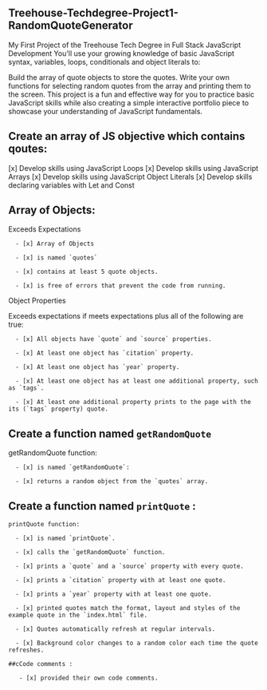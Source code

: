 ## Treehouse-Techdegree-Project1-RandomQuoteGenerator
My First Project of the Treehouse Tech Degree in Full Stack JavaScript Development
You'll use your growing knowledge of basic JavaScript syntax, variables, loops, conditionals and object literals to:

Build the array of quote objects to store the quotes.
Write your own functions for selecting random quotes from the array and printing them to the screen.
This project is a fun and effective way for you to practice basic JavaScript skills while also creating a simple interactive 
portfolio piece to showcase your understanding of JavaScript fundamentals.

## Create an array of JS objective which contains qoutes:
   [x] Develop skills using JavaScript Loops
   [x] Develop skills using JavaScript Arrays
   [x] Develop skills using JavaScript Object Literals
   [x] Develop skills declaring variables with Let and Const
  
 ## Array of Objects:
  
   Exceeds Expectations
   
      - [x] Array of Objects 
      
      - [x] is named `quotes` 
       
      - [x] contains at least 5 quote objects.
      
      - [x] is free of errors that prevent the code from running.
      
   Object Properties
   
   Exceeds expectations if meets expectations plus all of the following are true:
   
      - [x] All objects have `quote` and `source` properties.
      
      - [x] At least one object has `citation` property.
      
      - [x] At least one object has `year` property.
      
      - [x] At least one object has at least one additional property, such as `tags`.
      
      - [x] At least one additional property prints to the page with the its (`tags` property) quote.
      
  ## Create a function named `getRandomQuote` 
  
   getRandomQuote function:
   
      - [x] is named `getRandomQuote`:
      
      - [x] returns a random object from the `quotes` array.
    
  ## Create a function named `printQuote` :
   
    printQuote function:
    
      - [x] is named `printQuote`.
      
      - [x] calls the `getRandomQuote` function.
      
      - [x] prints a `quote` and a `source` property with every quote.
      
      - [x] prints a `citation` property with at least one quote.
      
      - [x] prints a `year` property with at least one quote.
      
      - [x] printed quotes match the format, layout and styles of the example quote in the `index.html` file.
      
      - [x] Quotes automatically refresh at regular intervals.
      
      - [x] Background color changes to a random color each time the quote refreshes.
      
    ##cCode comments :
    
       - [x] provided their own code comments.

    
